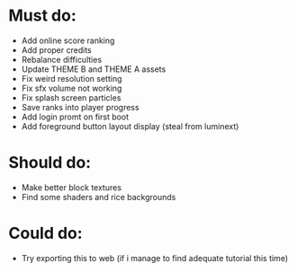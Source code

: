 # Must do:

- Add online score ranking
- Add proper credits
- Rebalance difficulties
- Update THEME B and THEME A assets
- Fix weird resolution setting
- Fix sfx volume not working
- Fix splash screen particles
- Save ranks into player progress
- Add login promt on first boot
- Add foreground button layout display (steal from luminext)

# Should do:

- Make better block textures
- Find some shaders and rice backgrounds

# Could do:

- Try exporting this to web (if i manage to find adequate tutorial this time)
